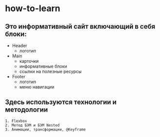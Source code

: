 # how-to-learn

## Это информативный сайт включающий в себя блоки:

* Header
    * логотип
* Main
    * карточки
    * информативные блоки
    * ссылки на полезные ресурсы
* Footer
    * логотип
    * меню навигации

## Здесь используются технологии и методологии

    1. Flexbox
    2. Метод БЭМ и БЭМ Nested
    3. Анимации, трансформации, @Keyframe